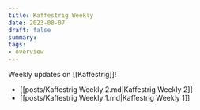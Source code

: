 ```yaml
---
title: Kaffestrig Weekly
date: 2023-08-07
draft: false
summary:
tags:
- overview
---
```

Weekly updates on [[Kaffestrig]]!
- [[posts/Kaffestrig Weekly 2.md|Kaffestrig Weekly 2]]
- [[posts/Kaffestrig Weekly 1.md|Kaffestrig Weekly 1]]
